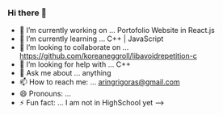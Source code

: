 ### Hi there 👋


- 🔭 I’m currently working on ... Portofolio Website in React.js
- 🌱 I’m currently learning ... C++ | JavaScript
- 👯 I’m looking to collaborate on ... https://github.com/koreaneggroll/libavoidrepetition-c
- 🤔 I’m looking for help with ... C++
- 💬 Ask me about ... anything
- 📫 How to reach me: ... aringrigoras@gmail.com
- 😄 Pronouns: ...
- ⚡ Fun fact: ... I am not in HighSchool yet
-->

